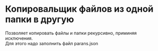 # Копировальщик файлов из одной папки в другую
Позволяет копировать файлы и папки рекурсивно, приминяя исключения.  
Для этого надо заполнить файл parans.json  
